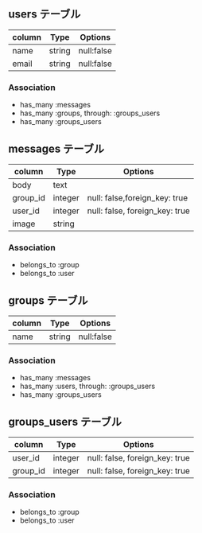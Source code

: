## users テーブル

|column|Type|Options|
|------|----|-------|
|name|string|null:false|
|email|string|null:false|

### Association
- has_many :messages
- has_many :groups, through: :groups_users
- has_many :groups_users

## messages テーブル

|column|Type|Options|
|------|----|-------|
|body|text|
|group_id|integer|null: false,foreign_key: true|
|user_id|integer|null: false, foreign_key: true|
|image|string|

### Association
- belongs_to :group
- belongs_to :user

## groups テーブル

|column|Type|Options|
|------|----|-------|
|name|string|null:false|

### Association
- has_many :messages
- has_many :users, through: :groups_users
- has_many :groups_users
## groups_users テーブル

|column|Type|Options|
|------|----|-------|
|user_id|integer|null: false, foreign_key: true|
|group_id|integer|null: false, foreign_key: true|

### Association
- belongs_to :group
- belongs_to :user



